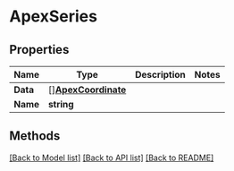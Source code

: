 # ApexSeries

## Properties

Name | Type | Description | Notes
------------ | ------------- | ------------- | -------------
**Data** | [][**ApexCoordinate**](ApexCoordinate.md) |  | 
**Name** | **string** |  | 

## Methods


[[Back to Model list]](../README.md#documentation-for-models) [[Back to API list]](../README.md#documentation-for-api-endpoints) [[Back to README]](../README.md)


